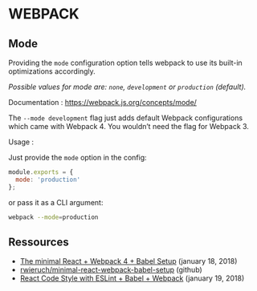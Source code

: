 WEBPACK
=======

Mode
----

Providing the `mode` configuration option tells webpack to use its built-in optimizations accordingly.

*Possible values for mode are: `none`, `development` or `production` (default).*

Documentation : https://webpack.js.org/concepts/mode/

The `--mode development` flag just adds default Webpack configurations which came with Webpack 4. You wouldn’t need the flag for Webpack 3.

Usage :

Just provide the `mode` option in the config:

```javascript
module.exports = {
  mode: 'production'
};
```

or pass it as a CLI argument:

```bash
webpack --mode=production
```

Ressources
----------

- [The minimal React + Webpack 4 + Babel Setup](https://www.robinwieruch.de/minimal-react-webpack-babel-setup/) (january 18, 2018)
- [rwieruch/minimal-react-webpack-babel-setup](https://github.com/rwieruch/minimal-react-webpack-babel-setup) (github)
- [React Code Style with ESLint + Babel + Webpack](https://www.robinwieruch.de/react-eslint-webpack-babel/) (january 19, 2018)